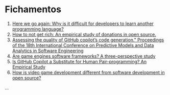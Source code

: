 # Fichamentos

1. [Here we go again: Why is it difficult for developers to learn another programming language?]([link](https://github.com/vitorjoseph/site/blob/main/Fichamentos/Lista%20Base%2052%20-%20Here%20we%20go%20again%20Why%20is%20it%20difficult%20for%20developers%20to%20learn%20another%20programming%20language.md))
2. [How to not get rich: An empirical study of donations in open source.]([link](https://github.com/vitorjoseph/site/blob/main/Fichamentos/Lista%20Base%2025%20-%20How%20to%20Not%20Get%20Rich%20An%20Empirical%20Study%20of%20Donations%20in%20Open%20Source.md.md))
3. [Assessing the quality of GitHub copilot’s code generation." Proceedings of the 18th International Conference on Predictive Models and Data Analytics in Software Engineering]([link](https://github.com/vitorjoseph/site/blob/main/Fichamentos/Assessing%20the%20quality%20of%20GitHub%20copilot's%20code%20generation.md))
4. [Are game engines software frameworks? A three-perspective study]([link](https://github.com/vitorjoseph/site/blob/main/Fichamentos/Are%20Game%20Engines%20Software%20Frameworks.md))
5. [Is GitHub Copilot a Substitute for Human Pair-programming? An Empirical Study]([link](https://github.com/vitorjoseph/site/blob/main/Fichamentos/Is%20GitHub%20Copilot%20a%20Substitute%20for%20Human%20Pair-programming.md)https://github.com/vitorjoseph/site/blob/main/Fichamentos/Is%20GitHub%20Copilot%20a%20Substitute%20for%20Human%20Pair-programming.md)
6. [How is video game development different from software development in open source?]([link](https://github.com/vitorjoseph/site/blob/main/Fichamentos/How%20is%20video%20game%20development%20different%20from%20software%20development%20in%20open%20source.md)https://github.com/vitorjoseph/site/blob/main/Fichamentos/How%20is%20video%20game%20development%20different%20from%20software%20development%20in%20open%20source.md)



...
